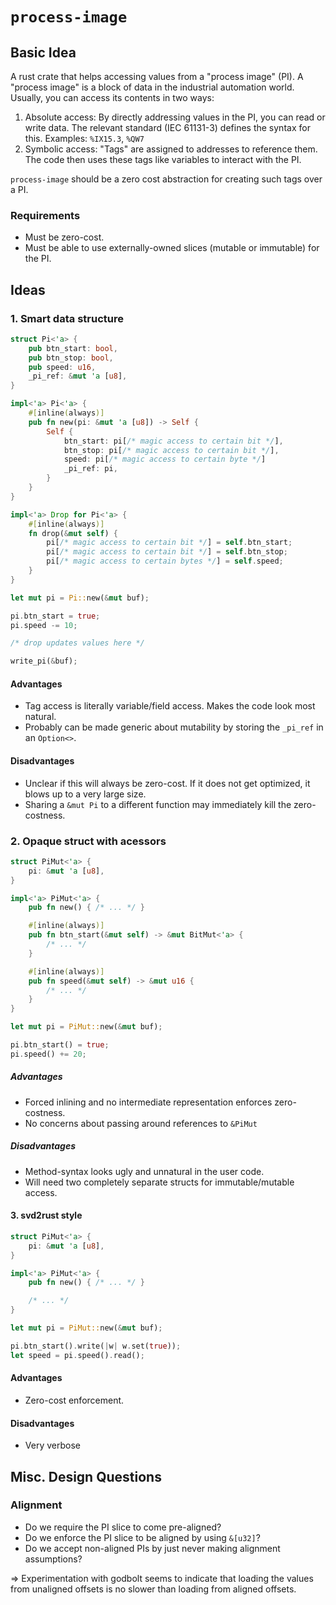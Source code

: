 # `process-image`
## Basic Idea
A rust crate that helps accessing values from a "process image" (PI).  A "process image" is a block of data in the industrial automation world.  Usually, you can access its contents in two ways:

1. Absolute access:  By directly addressing values in the PI, you can read or write data.  The relevant standard (IEC 61131-3) defines the syntax for this.  Examples: `%IX15.3`, `%QW7`
2. Symbolic access:  "Tags" are assigned to addresses to reference them.  The code then uses these tags like variables to interact with the PI.

`process-image` should be a zero cost abstraction for creating such tags over a PI.

### Requirements
- Must be zero-cost.
- Must be able to use externally-owned slices (mutable or immutable) for the PI.

## Ideas
### 1. Smart data structure
```rust
struct Pi<'a> {
    pub btn_start: bool,
    pub btn_stop: bool,
    pub speed: u16,
    _pi_ref: &mut 'a [u8],
}

impl<'a> Pi<'a> {
    #[inline(always)]
    pub fn new(pi: &mut 'a [u8]) -> Self {
        Self {
            btn_start: pi[/* magic access to certain bit */],
            btn_stop: pi[/* magic access to certain bit */],
            speed: pi[/* magic access to certain byte */]
            _pi_ref: pi,
        }
    }
}

impl<'a> Drop for Pi<'a> {
    #[inline(always)]
    fn drop(&mut self) {
        pi[/* magic access to certain bit */] = self.btn_start;
        pi[/* magic access to certain bit */] = self.btn_stop;
        pi[/* magic access to certain bytes */] = self.speed;
    }
}
```

```rust
let mut pi = Pi::new(&mut buf);

pi.btn_start = true;
pi.speed -= 10;

/* drop updates values here */

write_pi(&buf);
```

#### Advantages
- Tag access is literally variable/field access.  Makes the code look most natural.
- Probably can be made generic about mutability by storing the `_pi_ref` in an `Option<>`.

#### Disadvantages
- Unclear if this will always be zero-cost.  If it does not get optimized, it blows up to a very large size.
- Sharing a `&mut Pi` to a different function may immediately kill the zero-costness.

### 2. Opaque struct with acessors
```rust
struct PiMut<'a> {
    pi: &mut 'a [u8],
}

impl<'a> PiMut<'a> {
    pub fn new() { /* ... */ }

    #[inline(always)]
    pub fn btn_start(&mut self) -> &mut BitMut<'a> {
        /* ... */
    }

    #[inline(always)]
    pub fn speed(&mut self) -> &mut u16 {
        /* ... */
    }
}
```

```rust
let mut pi = PiMut::new(&mut buf);

pi.btn_start() = true;
pi.speed() += 20;
```

##### Advantages
- Forced inlining and no intermediate representation enforces zero-costness.
- No concerns about passing around references to `&PiMut`

##### Disadvantages
- Method-syntax looks ugly and unnatural in the user code.
- Will need two completely separate structs for immutable/mutable access.

#### 3. svd2rust style
```rust
struct PiMut<'a> {
    pi: &mut 'a [u8],
}

impl<'a> PiMut<'a> {
    pub fn new() { /* ... */ }

    /* ... */
}
```

```rust
let mut pi = PiMut::new(&mut buf);

pi.btn_start().write(|w| w.set(true));
let speed = pi.speed().read();
```

#### Advantages
- Zero-cost enforcement.

#### Disadvantages
- Very verbose

## Misc. Design Questions
### Alignment
- Do we require the PI slice to come pre-aligned?
- Do we enforce the PI slice to be aligned by using `&[u32]`?
- Do we accept non-aligned PIs by just never making alignment assumptions?

=> Experimentation with godbolt seems to indicate that loading the values from
unaligned offsets is no slower than loading from aligned offsets.
